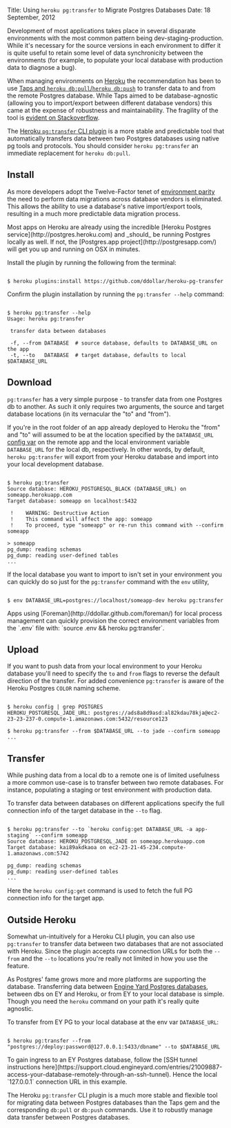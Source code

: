 Title: Using `heroku pg:transfer` to Migrate Postgres Databases
Date: 18 September, 2012

Development of most applications takes place in several disparate environments with the most common pattern being dev-staging-production. While it's necessary for the source versions in each environment to differ it is quite useful to retain some level of data synchronicity between the environments (for example, to populate your local database with production data to diagnose a bug).

When managing environments on [Heroku](http://heroku.com) the recommendation has been to use [Taps and `heroku db:pull`/`heroku db:push`](https://devcenter.heroku.com/articles/taps) to transfer data to and from the remote Postgres database. While Taps aimed to be database-agnostic (allowing you to import/export between different database vendors) this came at the expense of robustness and maintainability. The fragility of the tool is [evident on Stackoverflow](http://stackoverflow.com/search?q=%5Bheroku%5D+%22db%3Apull%22).

The [Heroku `pg:transfer` CLI plugin](https://github.com/ddollar/heroku-pg-transfer) is a more stable and predictable tool that automatically transfers data between two Postgres databases using native pg tools and protocols. You should consider `heroku pg:transfer` an immediate replacement for `heroku db:pull`.

## Install

As more developers adopt the Twelve-Factor tenet of [environment parity](http://www.12factor.net/dev-prod-parity) the need to perform data migrations across database vendors is eliminated. This allows the ability to use a database's native import/export tools, resulting in a much more predictable data migration process.

<p class="note" markdown="1">
Most apps on Heroku are already using the incredible [Heroku Postgres service](http://postgres.heroku.com) and _should_ be running Postgres locally as well. If not, the [Postgres.app project](http://postgresapp.com/) will get you up and running on OSX in minutes.
</p>

Install the plugin by running the following from the terminal:

<pre lang='bash'><code>
$ heroku plugins:install https://github.com/ddollar/heroku-pg-transfer
</code></pre>

Confirm the plugin installation by running the `pg:transfer --help` command:

<pre lang='bash'><code>
$ heroku pg:transfer --help
Usage: heroku pg:transfer

 transfer data between databases

 -f, --from DATABASE  # source database, defaults to DATABASE_URL on the app
 -t, --to   DATABASE  # target database, defaults to local $DATABASE_URL
</code></pre>

## Download

`pg:transfer` has a very simple purpose - to transfer data from one Postgres db to another. As such it only requires two arguments, the source and target database locations (in its vernacular the "to" and "from").

If you're in the root folder of an app already deployed to Heroku the "from" and "to" will assumed to be at the location specified by the `DATABASE_URL` [config var](https://devcenter.heroku.com/articles/config-vars) on the remote app and the local environment variable `DATABASE_URL` for the local db, respectively. In other words, by default, `heroku pg:transfer` will export from your Heroku database and import into your local development database.

<pre lang='bash'><code>
$ heroku pg:transfer
Source database: HEROKU_POSTGRESQL_BLACK (DATABASE_URL) on someapp.herokuapp.com
Target database: someapp on localhost:5432

 !    WARNING: Destructive Action
 !    This command will affect the app: someapp
 !    To proceed, type "someapp" or re-run this command with --confirm someapp

> someapp
pg_dump: reading schemas
pg_dump: reading user-defined tables
...
</code></pre>

If the local database you want to import to isn't set in your environment you can quickly do so just for the `pg:transfer` command with the `env` utility,

<pre lang='bash'><code>
$ env DATABASE_URL=postgres://localhost/someapp-dev heroku pg:transfer
</code></pre>

<p class="note" markdown="1">
Apps using [Foreman](http://ddollar.github.com/foreman/) for local process management can quickly provision the correct environment variables from the `.env` file with: `source .env &amp;&amp; heroku pg:transfer`.
</p>

## Upload

If you want to push data from your local environment to your Heroku database you'll need to specify the `to` and `from` flags to reverse the default direction of the transfer. For added convenience `pg:transfer` is aware of the Heroku Postgres `COLOR` naming scheme.

<pre lang='bash'><code>
$ heroku config | grep POSTGRES
HEROKU_POSTGRESQL_JADE_URL: postgres://ads8a8d9asd:al82kdau78kja@ec2-23-23-237-0.compute-1.amazonaws.com:5432/resource123

$ heroku pg:transfer --from $DATABASE_URL --to jade --confirm someapp
...
</code></pre>

## Transfer

While pushing data from a local db to a remote one is of limited usefulness a more common use-case is to transfer between two remote databases. For instance, populating a staging or test environment with production data.

To transfer data between databases on different applications specify the full connection info of the target database in the `--to` flag.

<pre lang='bash'><code>
$ heroku pg:transfer --to `heroku config:get DATABASE_URL -a app-staging` --confirm someapp
Source database: HEROKU_POSTGRESQL_JADE on someapp.herokuapp.com
Target database: kai89akdkaoa on ec2-23-21-45-234.compute-1.amazonaws.com:5742

pg_dump: reading schemas
pg_dump: reading user-defined tables
...
</code></pre>

Here the `heroku config:get` command is used to fetch the full PG connection info for the target app.

## Outside Heroku

Somewhat un-intuitively for a Heroku CLI plugin, you can also use `pg:transfer` to transfer data between two databases that are not associated with Heroku. Since the plugin accepts raw connection URLs for both the `--from` and the `--to` locations you're really not limited in how you use the feature.

As Postgres' fame grows more and more platforms are supporting the database. Transferring data between [Engine Yard Postgres databases](http://www.engineyard.com/blog/2012/postgresql-is-our-new-default/), between dbs on EY and Heroku, or from EY to your local database is simple. Though you need the `heroku` command on your path it's really quite agnostic.

To transfer from EY PG to your local database at the env var `DATABASE_URL`:

<pre lang="bash"><code>
$ heroku pg:transfer --from "postgres://deploy:password@127.0.0.1:5433/dbname" --to $DATABASE_URL
</code></pre>

<p class="note" markdown="1">
To gain ingress to an EY Postgres database, follow the [SSH tunnel instructions here](https://support.cloud.engineyard.com/entries/21009887-access-your-database-remotely-through-an-ssh-tunnel). Hence the local `127.0.0.1` connection URL in this example.
</p>

The Heroku `pg:transfer` CLI plugin is a much more stable and flexible tool for migrating data between Postgres databases than the Taps gem and the corresponding `db:pull` or `db:push` commands. Use it to robustly manage data transfer between Postgres databases.